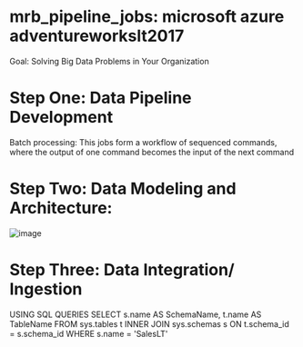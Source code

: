 # mrb_pipeline_jobs: microsoft azure adventureworkslt2017
Goal: Solving Big Data Problems in Your Organization 
# Step One: Data Pipeline Development
Batch processing: This jobs form a workflow of sequenced commands, where the output of one command becomes the input of the next command

# Step Two: Data Modeling and Architecture:
![image](https://github.com/mrbnkz/mrb_jobs/assets/147990007/fbc0deea-1ae7-4959-becb-dfb96adf454f)

# Step Three: Data Integration/ Ingestion
USING SQL QUERIES
SELECT 
s.name AS SchemaName,
t.name AS TableName
FROM sys.tables t
INNER JOIN sys.schemas s
ON t.schema_id = s.schema_id
WHERE s.name = 'SalesLT'
